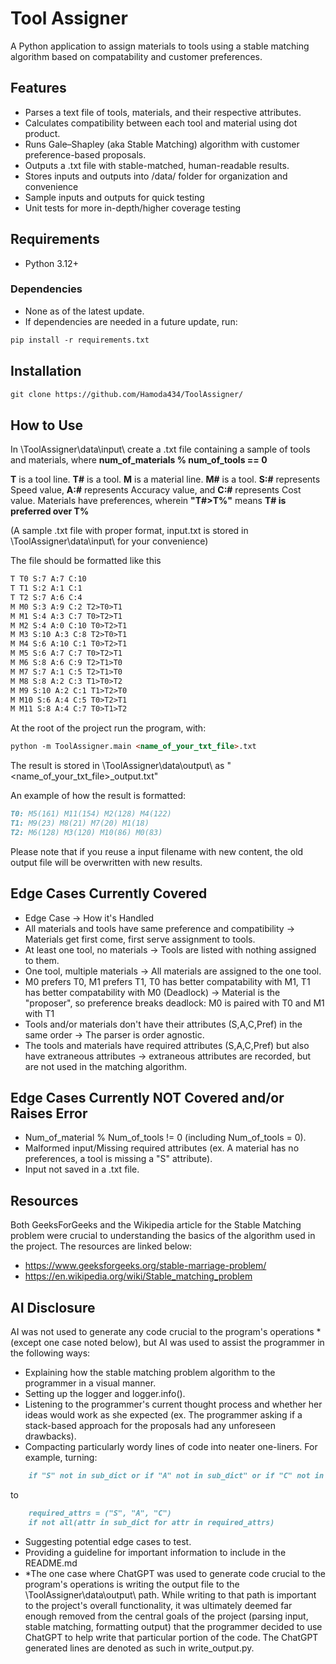 # Tool Assigner
A Python application to assign materials to tools using a stable matching algorithm based on compatability and customer preferences.

## Features
- Parses a text file of tools, materials, and their respective attributes.
- Calculates compatibility between each tool and material using dot product.
- Runs Gale–Shapley (aka Stable Matching) algorithm with customer preference-based proposals.
- Outputs a .txt file with stable-matched, human-readable results. 
- Stores inputs and outputs into /data/ folder for organization and convenience
- Sample inputs and outputs for quick testing
- Unit tests for more in-depth/higher coverage testing

## Requirements
- Python 3.12+
### Dependencies
- None as of the latest update.
- If dependencies are needed in a future update, run:
```markdown
pip install -r requirements.txt
```

## Installation
```markdown
git clone https://github.com/Hamoda434/ToolAssigner/
```

## How to Use 
In \ToolAssigner\data\input\ create a .txt file containing a sample of tools and materials, where **num_of_materials % num_of_tools == 0**

**T** is a tool line. **T#** is a tool. **M** is a material line. **M#** is a tool.
**S:#** represents Speed value, **A:#** represents Accuracy value, and **C:#** represents Cost value.
Materials have preferences, wherein **"T#>T%"** means **T# is preferred over T%**

(A sample .txt file with proper format, input.txt is stored in \ToolAssigner\data\input\ for your convenience)

The file should be formatted like this
```markdown
T T0 S:7 A:7 C:10 
T T1 S:2 A:1 C:1 
T T2 S:7 A:6 C:4 
M M0 S:3 A:9 C:2 T2>T0>T1 
M M1 S:4 A:3 C:7 T0>T2>T1 
M M2 S:4 A:0 C:10 T0>T2>T1 
M M3 S:10 A:3 C:8 T2>T0>T1 
M M4 S:6 A:10 C:1 T0>T2>T1 
M M5 S:6 A:7 C:7 T0>T2>T1 
M M6 S:8 A:6 C:9 T2>T1>T0 
M M7 S:7 A:1 C:5 T2>T1>T0 
M M8 S:8 A:2 C:3 T1>T0>T2 
M M9 S:10 A:2 C:1 T1>T2>T0 
M M10 S:6 A:4 C:5 T0>T2>T1 
M M11 S:8 A:4 C:7 T0>T1>T2
```
At the root of the project run the program, with:
```markdown
python -m ToolAssigner.main <name_of_your_txt_file>.txt
```

The result is stored in \ToolAssigner\data\output\ as "<name_of_your_txt_file>_output.txt" 

An example of how the result is formatted:
```markdown
T0: M5(161) M11(154) M2(128) M4(122) 
T1: M9(23) M8(21) M7(20) M1(18) 
T2: M6(128) M3(120) M10(86) M0(83) 
```

Please note that if you reuse a input filename with new content, the old output file will be overwritten with new results.

## Edge Cases Currently Covered

- Edge Case -> How it's Handled
- All materials and tools have same preference and compatibility -> Materials get first come, first serve assignment to tools.
- At least one tool, no materials -> Tools are listed with nothing assigned to them.
- One tool, multiple materials -> All materials are assigned to the one tool.
- M0 prefers T0, M1 prefers T1, T0 has better compatability with M1, T1 has better compatability with M0 (Deadlock) -> Material is the "proposer", so preference breaks deadlock: M0 is paired with T0 and M1 with T1
- Tools and/or materials don't have their attributes (S,A,C,Pref) in the same order -> The parser is order agnostic.
- The tools and materials have required attributes (S,A,C,Pref) but also have extraneous attributes -> extraneous attributes are recorded, but are not used in the matching algorithm.

## Edge Cases Currently NOT Covered and/or Raises Error
- Num_of_material % Num_of_tools != 0 (including Num_of_tools = 0).
- Malformed input/Missing required attributes (ex. A material has no preferences, a tool is missing a "S" attribute).
- Input not saved in a .txt file. 

## Resources 
Both GeeksForGeeks and the Wikipedia article for the Stable Matching problem were crucial to understanding the basics of the algorithm used in the project. The resources are linked below:
- https://www.geeksforgeeks.org/stable-marriage-problem/
- https://en.wikipedia.org/wiki/Stable_matching_problem

 ## AI Disclosure
AI was not used to generate any code crucial to the program's operations *(except one case noted below), but AI was used to assist the programmer in the following ways:

- Explaining how the stable matching problem algorithm to the programmer in a visual manner.
- Setting up the logger and logger.info(). 
- Listening to the programmer's current thought process and whether her ideas would work as she expected (ex. The programmer asking if a stack-based approach for the proposals had any unforeseen drawbacks).
- Compacting particularly wordy lines of code into neater one-liners. For example, turning:
```markdown 
    if "S" not in sub_dict or if "A" not in sub_dict" or if "C" not in sub_dict
```
to 
```markdown
    required_attrs = ("S", "A", "C")   
    if not all(attr in sub_dict for attr in required_attrs)
```
- Suggesting potential edge cases to test.
- Providing a guideline for important information to include in the README.md
- *The one case where ChatGPT was used to generate code crucial to the program's operations is writing the output file to the \ToolAssigner\data\output\ path. While writing to that path is important to the project's overall functionality, it was ultimately deemed far enough removed from the central goals of the project (parsing input, stable matching, formatting output) that the programmer decided to use ChatGPT to help write that particular portion of the code. The ChatGPT generated lines are denoted as such in write_output.py.
